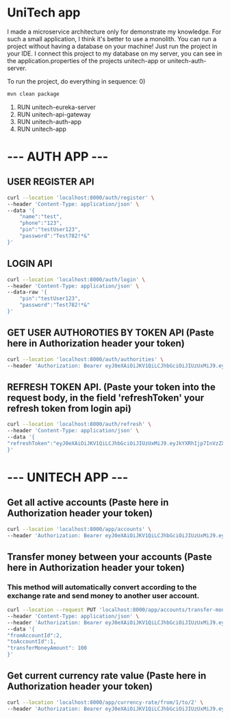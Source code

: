 # UniTech app

I made a microservice architecture only for demonstrate my knowledge. For such a small application, I think it's better to use a monolith.
You can run a project without having a database on your machine! Just run the project in your IDE.
I connect this project to my database on my server, you can see in the application.properties 
of the projects unitech-app or unitech-auth-server.

To run the project, do everything in sequence:
0)
```bash
mvn clean package
```
1) RUN unitech-eureka-server
2) RUN unitech-api-gateway
3) RUN unitech-auth-app
4) RUN unitech-app


# --- AUTH APP ---

## USER REGISTER API
```bash
curl --location 'localhost:8000/auth/register' \
--header 'Content-Type: application/json' \
--data '{
    "name":"test",
    "phone":"123",
    "pin":"testUser123",
    "password":"Test782!*&"
}'
```


## LOGIN API
```bash
curl --location 'localhost:8000/auth/login' \
--header 'Content-Type: application/json' \
--data-raw '{
    "pin":"testUser123",
    "password":"Test782!*&"
}'
```

## GET USER AUTHOROTIES BY TOKEN API (Paste here in Authorization header your token)
```bash
curl --location 'localhost:8000/auth/authorities' \
--header 'Authorization: Bearer eyJ0eXAiOiJKV1QiLCJhbGciOiJIUzUxMiJ9.eyJ1c2VyIjp7ImlkIjoyLCJuYW1lIjoidGVzdCIsInBpbiI6InBvcDEyMyIsInNlbGVjdGVkUm9sZSI6eyJpZCI6MiwibmFtZSI6IlVTRVIifX0sImlhdCI6MTY4NjQ4NTA2NCwiZXhwIjoxNjg2NDg4NjY0fQ.M78kpk5HdEnvbjYVNtYvt83wT1ff7wZi5oSSuQqc2i249TgXWnyCF3BIEVSf6GQEQAaQPHC0SdfiW9FeBE8tkw'
```

## REFRESH TOKEN API. (Paste your token into the request body, in the field 'refreshToken' your refresh token from login api)
```bash
curl --location 'localhost:8000/auth/refresh' \
--header 'Content-Type: application/json' \
--data '{
"refreshToken":"eyJ0eXAiOiJKV1QiLCJhbGciOiJIUzUxMiJ9.eyJkYXRhIjp7InVzZXJJZCI6Mn0sImlhdCI6MTY4NjQ4NTA2NCwiZXhwIjoxNjg2NTcxNDY0fQ.f3qvqry8YVYUM-Kj6R-zdpZrXKQDwvjFwUrkG6a9VlvbrBCjjsE8Y6fg8vWLNdKIqyINSWITt7HQGdXo6DXJ6A"
}'
```

# --- UNITECH APP ---
 
## Get all active accounts (Paste here in Authorization header your token)
```bash
curl --location 'localhost:8000/app/accounts' \
--header 'Authorization: Bearer eyJ0eXAiOiJKV1QiLCJhbGciOiJIUzUxMiJ9.eyJ1c2VyIjp7ImlkIjoyLCJuYW1lIjoidGVzdCIsInBpbiI6InBvcDEyMyIsInNlbGVjdGVkUm9sZSI6eyJpZCI6MiwibmFtZSI6IlVTRVIifX0sImlhdCI6MTY4NjQ4NTQyOCwiZXhwIjoxNjg2NDg5MDI4fQ.Z403GLaLb9-9s73SuGv_W-KGXPhObHMLMIHS-7VEa-P1wozLHe-CZFf9ZleDrB40p_mi85fdwhE2jWJ7B3JT-Q'
```

## Transfer money between your accounts (Paste here in Authorization header your token)
### This method will automatically convert according to the exchange rate and send money to another user account.
```bash
curl --location --request PUT 'localhost:8000/app/accounts/transfer-money' \
--header 'Content-Type: application/json' \
--header 'Authorization: Bearer eyJ0eXAiOiJKV1QiLCJhbGciOiJIUzUxMiJ9.eyJ1c2VyIjp7ImlkIjoyLCJuYW1lIjoidGVzdCIsInBpbiI6InBvcDEyMyIsInNlbGVjdGVkUm9sZSI6eyJpZCI6MiwibmFtZSI6IlVTRVIifX0sImlhdCI6MTY4NjQ4NTQyOCwiZXhwIjoxNjg2NDg5MDI4fQ.Z403GLaLb9-9s73SuGv_W-KGXPhObHMLMIHS-7VEa-P1wozLHe-CZFf9ZleDrB40p_mi85fdwhE2jWJ7B3JT-Q' \
--data '{
"fromAccountId":2,
"toAccountId":1,
"transferMoneyAmount": 100
}'
```


## Get current currency rate value (Paste here in Authorization header your token)
```bash
curl --location 'localhost:8000/app/currency-rate/from/1/to/2' \
--header 'Authorization: Bearer eyJ0eXAiOiJKV1QiLCJhbGciOiJIUzUxMiJ9.eyJ1c2VyIjp7ImlkIjoyLCJuYW1lIjoidGVzdCIsInBpbiI6InBvcDEyMyIsInNlbGVjdGVkUm9sZSI6eyJpZCI6MiwibmFtZSI6IlVTRVIifX0sImlhdCI6MTY4NjQ4NTQyOCwiZXhwIjoxNjg2NDg5MDI4fQ.Z403GLaLb9-9s73SuGv_W-KGXPhObHMLMIHS-7VEa-P1wozLHe-CZFf9ZleDrB40p_mi85fdwhE2jWJ7B3JT-Q'
```


